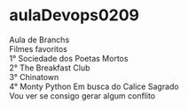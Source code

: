 # aulaDevops0209
Aula de Branchs<br>
Filmes favoritos<br>
1° Sociedade dos Poetas Mortos <br>
2° The Breakfast Club <br>
3° Chinatown <br>
4° Monty Python Em busca do Calice Sagrado <br>
Vou ver se consigo gerar algum conflito
